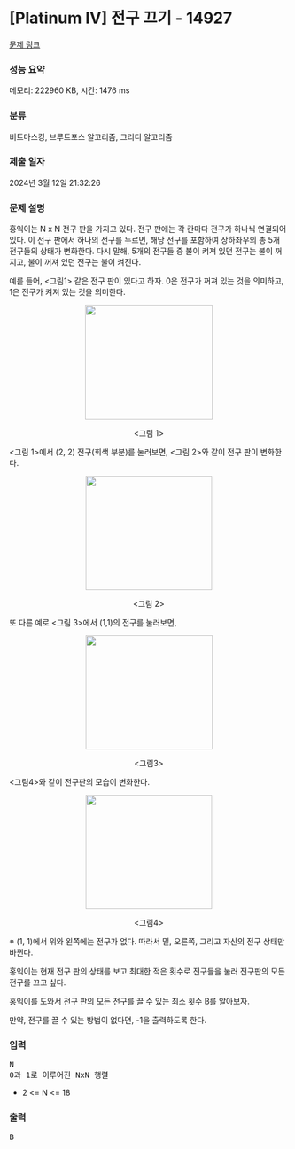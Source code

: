 # [Platinum IV] 전구 끄기 - 14927 

[문제 링크](https://www.acmicpc.net/problem/14927) 

### 성능 요약

메모리: 222960 KB, 시간: 1476 ms

### 분류

비트마스킹, 브루트포스 알고리즘, 그리디 알고리즘

### 제출 일자

2024년 3월 12일 21:32:26

### 문제 설명

<p>홍익이는 N x N 전구 판을 가지고 있다. 전구 판에는 각 칸마다 전구가 하나씩 연결되어 있다. 이 전구 판에서 하나의 전구를 누르면, 해당 전구를 포함하여 상하좌우의 총 5개 전구들의 상태가 변화한다. 다시 말해, 5개의 전구들 중 불이 켜져 있던 전구는 불이 꺼지고, 불이 꺼져 있던 전구는 불이 켜진다.</p>

<p>예를 들어, <그림1> 같은 전구 판이 있다고 하자. 0은 전구가 꺼져 있는 것을 의미하고, 1은 전구가 켜져 있는 것을 의미한다.</p>

<p style="text-align: center;"><img alt="" src="https://onlinejudgeimages.s3-ap-northeast-1.amazonaws.com/problem/14927/1.png" style="height:207px; width:230px"></p>

<p style="text-align: center;"><그림 1></p>

<p><그림 1>에서 (2, 2) 전구(회색 부분)를 눌러보면, <그림 2>와 같이 전구 판이 변화한다.</p>

<p style="text-align: center;"><img alt="" src="https://onlinejudgeimages.s3-ap-northeast-1.amazonaws.com/problem/14927/2.png" style="height:206px; width:228px"></p>

<p style="text-align: center;"><그림 2></p>

<p>또 다른 예로 <그림 3>에서 (1,1)의 전구를 눌러보면,</p>

<p style="text-align: center;"><img alt="" src="https://onlinejudgeimages.s3-ap-northeast-1.amazonaws.com/problem/14927/3.png" style="height:206px; width:229px"></p>

<p style="text-align: center;"><그림3></p>

<p><그림4>와 같이 전구판의 모습이 변화한다.</p>

<p style="text-align: center;"><img alt="" src="https://onlinejudgeimages.s3-ap-northeast-1.amazonaws.com/problem/14927/4.png" style="height:206px; width:228px"></p>

<p style="text-align: center;"><그림4></p>

<p>※ (1, 1)에서 위와 왼쪽에는 전구가 없다. 따라서 밑, 오른쪽, 그리고 자신의 전구 상태만 바뀐다.</p>

<p>홍익이는 현재 전구 판의 상태를 보고 최대한 적은 횟수로 전구들을 눌러 전구판의 모든 전구를 끄고 싶다.</p>

<p>홍익이를 도와서 전구 판의 모든 전구를 끌 수 있는 최소 횟수 B를 알아보자.</p>

<p>만약, 전구를 끌 수 있는 방법이 없다면, -1을 출력하도록 한다.</p>

### 입력 

 <pre>N
0과 1로 이루어진 NxN 행렬</pre>

<ul>
	<li>2 <= N <= 18</li>
</ul>

### 출력 

 <pre>B</pre>

